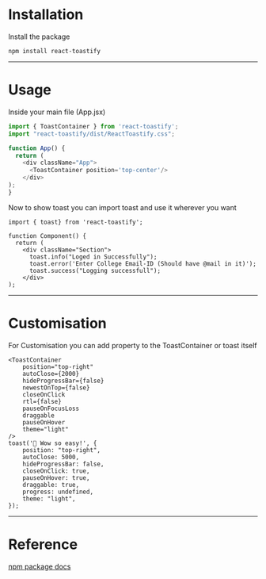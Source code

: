 # Installation

Install the package

```console
npm install react-toastify
```

---
# Usage

Inside your main file (App.jsx)

```javascript
import { ToastContainer } from 'react-toastify';
import "react-toastify/dist/ReactToastify.css";

function App() {
  return (
    <div className="App">
      <ToastContainer position='top-center'/>
    </div>
);
}
```

Now to show toast you can import toast and use it wherever you want

```javascipt
import { toast} from 'react-toastify';

function Component() {
  return (
    <div className="Section">
      toast.info("Loged in Successfully");
      toast.error('Enter College Email-ID (Should have @mail in it)');
      toast.success("Logging successfull");
    </div>
);
```

---
# Customisation

For Customisation you can add property to the ToastContainer or toast itself

```
<ToastContainer
	position="top-right"
	autoClose={2000}
	hideProgressBar={false}
	newestOnTop={false}
	closeOnClick
	rtl={false}
	pauseOnFocusLoss
	draggable
	pauseOnHover
	theme="light"
/>
toast('🦄 Wow so easy!', {
	position: "top-right",
	autoClose: 5000,
	hideProgressBar: false,
	closeOnClick: true,
	pauseOnHover: true,
	draggable: true,
	progress: undefined,
	theme: "light",
});
```

---
# Reference

[npm package docs](https://www.npmjs.com/package/react-toastify)
